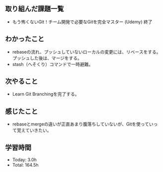## 取り組んだ課題一覧
- もう怖くないGit！チーム開発で必要なGitを完全マスター (Udemy) 終了
## わかったこと
- rebaseの流れ、プッシュしていないローカルの変更には、リベースをする。プッシュした後は、マージをする。
- stash（へそくり）コマンドで一時避難。
## 次やること
- Learn Git Branchingを完了する。
## 感じたこと
- rebaseとmergeの違いが正直あまり腹落ちしていないが、Gitを使っていって覚えていきたい。
## 学習時間
- Today: 3.0h
- Total: 164.5h
